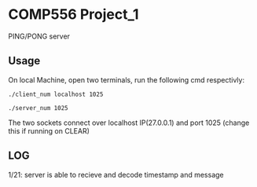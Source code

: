 # COMP556 Project_1

PING/PONG server 

## Usage

On local Machine, open two terminals, run the following cmd respectivly:
```shell
./client_num localhost 1025
```
```shell
./server_num 1025
```
The two sockets connect over localhost IP(27.0.0.1) and port 1025 (change this if running on CLEAR)

## LOG

1/21: server is able to recieve and decode timestamp and message